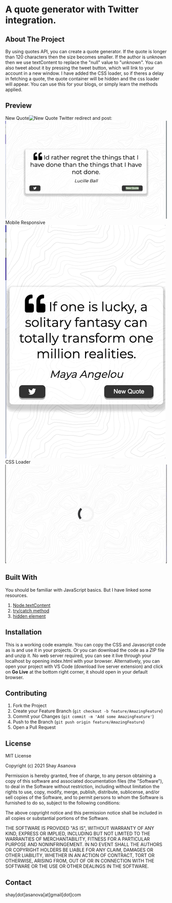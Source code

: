 # A quote generator with Twitter integration.

## About The Project

By using quotes API, you can create a quote generator. If the quote is longer than 120 characters then the size becomes smaller. If the author is unknown then we use textContent to replace the "null" value to "unknown". You can also tweet about it by pressing the tweet button, which will link to your account in a new window.
I have added the CSS loader, so if theres a delay in fetching a quote, the quote container will be hidden and the css loader will appear.
You can use this for your blogs, or simply learn the methods applied.

## Preview

New Quote![New Quote](media/image1.gif)
Twitter redirect and post:![Twitter](media/image2.gif)
Mobile Responsive
![Responsive](media/image3.gif)
CSS Loader
![CSS loader](media/image4.gif)

## Built With

You should be familiar with JavaScript basics. But I have linked some resources.

1. [Node.textContent](https://developer.mozilla.org/en-US/docs/Web/API/Node/textContent)
2. [try/catch method](https://developer.mozilla.org/en-US/docs/Web/API/Node/textContent)
3. [hidden element](https://www.w3schools.com/tags/att_hidden.asp)

## Installation

This is a working code example.
You can copy the CSS and Javascript code as is and use it in your projects.
Or you can download the code as a ZIP file and unzip it. No web server required, you can see it live through your localhost by opening index.html with your browser. Alternatively, you can open your project with VS Code (download live server extension) and click on **Go Live** at the bottom right corner, it should open in your default browser.

## Contributing

1. Fork the Project
2. Create your Feature Branch (`git checkout -b feature/AmazingFeature`)
3. Commit your Changes (`git commit -m 'Add some AmazingFeature'`)
4. Push to the Branch (`git push origin feature/AmazingFeature`)
5. Open a Pull Request

## License

MIT License

Copyright (c) 2021 Shay Asanova

Permission is hereby granted, free of charge, to any person obtaining a copy
of this software and associated documentation files (the "Software"), to deal
in the Software without restriction, including without limitation the rights
to use, copy, modify, merge, publish, distribute, sublicense, and/or sell
copies of the Software, and to permit persons to whom the Software is
furnished to do so, subject to the following conditions:

The above copyright notice and this permission notice shall be included in all
copies or substantial portions of the Software.

THE SOFTWARE IS PROVIDED "AS IS", WITHOUT WARRANTY OF ANY KIND, EXPRESS OR
IMPLIED, INCLUDING BUT NOT LIMITED TO THE WARRANTIES OF MERCHANTABILITY,
FITNESS FOR A PARTICULAR PURPOSE AND NONINFRINGEMENT. IN NO EVENT SHALL THE
AUTHORS OR COPYRIGHT HOLDERS BE LIABLE FOR ANY CLAIM, DAMAGES OR OTHER
LIABILITY, WHETHER IN AN ACTION OF CONTRACT, TORT OR OTHERWISE, ARISING FROM,
OUT OF OR IN CONNECTION WITH THE SOFTWARE OR THE USE OR OTHER DEALINGS IN THE
SOFTWARE.

## Contact

shay[dot]asanova[at]gmail[dot]com
